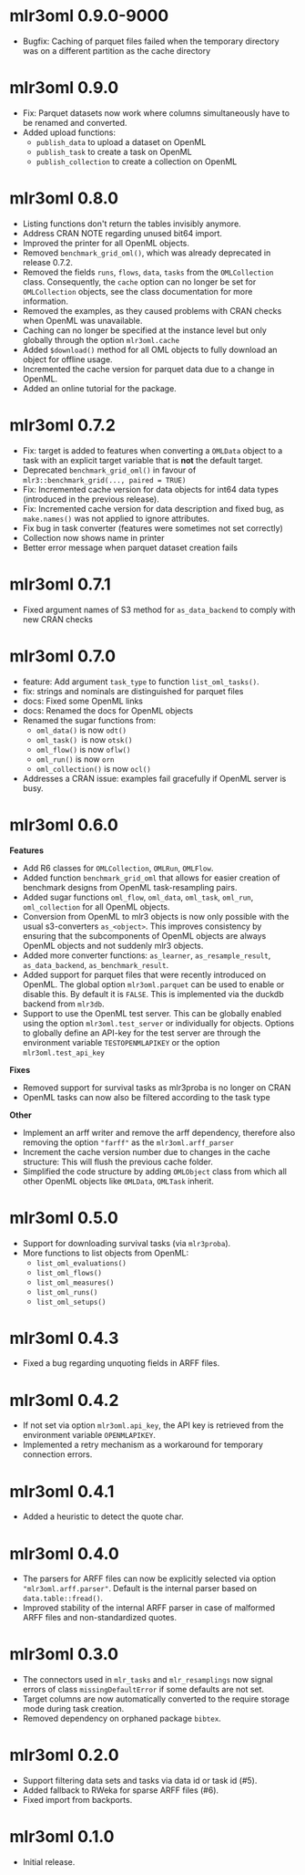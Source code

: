 # mlr3oml 0.9.0-9000

* Bugfix: Caching of parquet files failed when the temporary directory was on a
different partition as the cache directory

# mlr3oml 0.9.0

* Fix: Parquet datasets now work where columns simultaneously have to be renamed
and converted.
* Added upload functions:
  * `publish_data` to upload a dataset on OpenML
  * `publish_task` to create a task on OpenML
  * `publish_collection` to create a collection on OpenML

# mlr3oml 0.8.0

* Listing functions don't return the tables invisibly anymore.
* Address CRAN NOTE regarding unused bit64 import.
* Improved the printer for all OpenML objects.
* Removed `benchmark_grid_oml()`, which was already deprecated in release 0.7.2.
* Removed the fields `runs`, `flows`, `data`, `tasks` from the `OMLCollection` class.
  Consequently, the `cache` option can no longer be set for `OMLCollection` objects,
  see the class documentation for more information.
* Removed the examples, as they caused problems with CRAN checks when OpenML was unavailable.
* Caching can no longer be specified at the instance level but only globally through
  the option `mlr3oml.cache`
* Added `$download()` method for all OML objects to fully download an object for offline usage.
* Incremented the cache version for parquet data due to a change in OpenML.
* Added an online tutorial for the package.

# mlr3oml 0.7.2

* Fix: target is added to features when converting a `OMLData` object to a task with an explicit target variable that is **not** the default target.
* Deprecated `benchmark_grid_oml()` in favour of `mlr3::benchmark_grid(..., paired = TRUE)`
* Fix: Incremented cache version for data objects for int64 data types (introduced in the previous
  release).
* Fix: Incremented cache version for data description and fixed bug, as `make.names()` was not
  applied to ignore attributes.
* Fix bug in task converter (features were sometimes not set correctly)
* Collection now shows name in printer
* Better error message when parquet dataset creation fails

# mlr3oml 0.7.1

* Fixed argument names of S3 method for `as_data_backend` to comply with new CRAN checks

# mlr3oml 0.7.0

* feature: Add argument `task_type` to function `list_oml_tasks()`.
* fix: strings and nominals are distinguished for parquet files
* docs: Fixed some OpenML links
* docs: Renamed the docs for OpenML objects
* Renamed the sugar functions from:
  * `oml_data()` is now `odt()`
  * `oml_task() `is now `otsk()`
  * `oml_flow()` is now `oflw()`
  * `oml_run()` is now `orn`
  * `oml_collection()` is now `ocl()`
* Addresses a CRAN issue: examples fail gracefully if OpenML server is busy.


# mlr3oml 0.6.0

**Features**

* Add R6 classes for `OMLCollection`, `OMLRun`, `OMLFlow`.
* Added function `benchmark_grid_oml` that allows for easier creation of
  benchmark designs from OpenML task-resampling pairs.
* Added sugar functions `oml_flow`, `oml_data`, `oml_task`, `oml_run`,
  `oml_collection` for all OpenML objects.
* Conversion from OpenML to mlr3 objects is now only possible with the usual
  s3-converters `as_<object>`. This improves consistency by ensuring that the
  subcomponents of OpenML objects are always OpenML objects and not suddenly
  mlr3 objects.
* Added more converter functions: `as_learner`, `as_resample_result`,
  `as_data_backend`, `as_benchmark_result`.
* Added support for parquet files that were recently introduced on OpenML.
  The global option `mlr3oml.parquet` can be used to enable or disable this.
  By default it is `FALSE`. This is implemented via the duckdb backend from
  `mlr3db`.
* Support to use the OpenML test server. This can be globally enabled using the
  option `mlr3oml.test_server` or individually for objects.
  Options to globally define an API-key for the test server are through the
  environment variable `TESTOPENMLAPIKEY` or the option `mlr3oml.test_api_key`

**Fixes**

* Removed support for survival tasks as mlr3proba is no longer on CRAN
* OpenML tasks can now also be filtered according to the task type

**Other**

* Implement an arff writer and remove the arff dependency, therefore also
  removing the option `"farff"` as the `mlr3oml.arff_parser`
* Increment the cache version number due to changes in the cache structure: This
  will flush the previous cache folder.
* Simplified the code structure by adding `OMLObject` class from which all other
  OpenML objects like `OMLData`, `OMLTask` inherit.

# mlr3oml 0.5.0

* Support for downloading survival tasks (via `mlr3proba`).
* More functions to list objects from OpenML:
  - `list_oml_evaluations()`
  - `list_oml_flows()`
  - `list_oml_measures()`
  - `list_oml_runs()`
  - `list_oml_setups()`

# mlr3oml 0.4.3

* Fixed a bug regarding unquoting fields in ARFF files.

# mlr3oml 0.4.2

* If not set via option `mlr3oml.api_key`, the API key is retrieved from the
  environment variable `OPENMLAPIKEY`.
* Implemented a retry mechanism as a workaround for temporary connection errors.

# mlr3oml 0.4.1

* Added a heuristic to detect the quote char.

# mlr3oml 0.4.0

* The parsers for ARFF files can now be explicitly selected via option
  `"mlr3oml.arff.parser"`. Default is the internal parser based on
  `data.table::fread()`.
* Improved stability of the internal ARFF parser in case of malformed ARFF
  files and non-standardized quotes.

# mlr3oml 0.3.0

* The connectors used in `mlr_tasks` and `mlr_resamplings` now signal errors of
  class `missingDefaultError` if some defaults are not set.
* Target columns are now automatically converted to the require storage mode
  during task creation.
* Removed dependency on orphaned package `bibtex`.

# mlr3oml 0.2.0

* Support filtering data sets and tasks via data id or task id (#5).
* Added fallback to RWeka for sparse ARFF files (#6).
* Fixed import from backports.

# mlr3oml 0.1.0

* Initial release.
